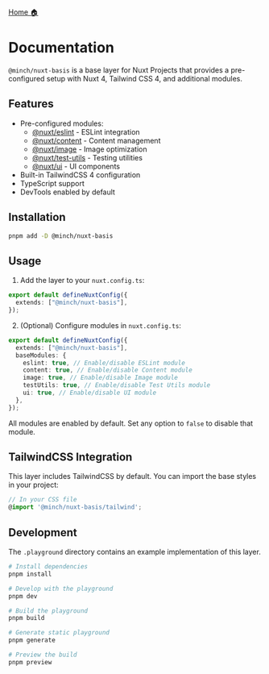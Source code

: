 [Home 🏠](/)

# Documentation

`@minch/nuxt-basis` is a base layer for Nuxt Projects that provides a pre-configured setup with Nuxt 4, Tailwind CSS 4, and additional modules.

## Features

- Pre-configured modules:
  - [@nuxt/eslint](https://github.com/nuxt/eslint) - ESLint integration
  - [@nuxt/content](https://content.nuxt.com/) - Content management
  - [@nuxt/image](https://image.nuxt.com/) - Image optimization
  - [@nuxt/test-utils](https://nuxt.com/docs/getting-started/testing) - Testing utilities
  - [@nuxt/ui](https://ui.nuxt.com/) - UI components
- Built-in TailwindCSS 4 configuration
- TypeScript support
- DevTools enabled by default

## Installation

```bash
pnpm add -D @minch/nuxt-basis
```

## Usage

1. Add the layer to your `nuxt.config.ts`:

```ts
export default defineNuxtConfig({
  extends: ["@minch/nuxt-basis"],
});
```

2. (Optional) Configure modules in `nuxt.config.ts`:

```ts
export default defineNuxtConfig({
  extends: ["@minch/nuxt-basis"],
  baseModules: {
    eslint: true, // Enable/disable ESLint module
    content: true, // Enable/disable Content module
    image: true, // Enable/disable Image module
    testUtils: true, // Enable/disable Test Utils module
    ui: true, // Enable/disable UI module
  },
});
```

All modules are enabled by default. Set any option to `false` to disable that module.

## TailwindCSS Integration

This layer includes TailwindCSS by default. You can import the base styles in your project:

```ts
// In your CSS file
@import '@minch/nuxt-basis/tailwind';
```

## Development

The `.playground` directory contains an example implementation of this layer.

```bash
# Install dependencies
pnpm install

# Develop with the playground
pnpm dev

# Build the playground
pnpm build

# Generate static playground
pnpm generate

# Preview the build
pnpm preview
```
